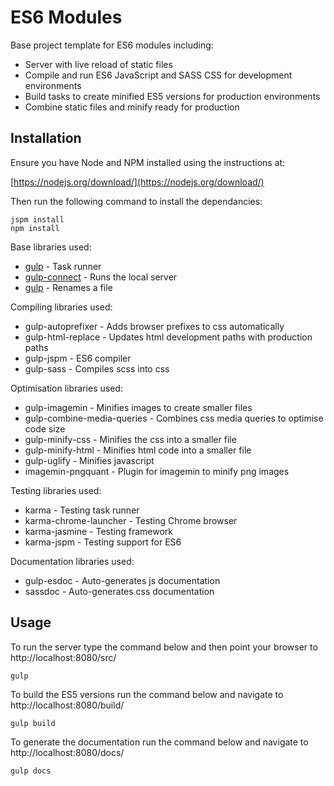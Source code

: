 # ES6 Modules

Base project template for ES6 modules including:

* Server with live reload of static files
* Compile and run ES6 JavaScript and SASS CSS for development environments
* Build tasks to create minified ES5 versions for production environments
* Combine static files and minify ready for production

## Installation

Ensure you have Node and NPM installed using the instructions at:

[https://nodejs.org/download/](https://nodejs.org/download/)

Then run the following command to install the dependancies:

    jspm install
    npm install
    
Base libraries used:

* [gulp](https://github.com/gulpjs/gulp) - Task runner
* [gulp-connect](https://github.com/AveVlad/gulp-connect) - Runs the local server
* [gulp](https://github.com/hparra/gulp-rename) - Renames a file

Compiling libraries used:

* gulp-autoprefixer - Adds browser prefixes to css automatically
* gulp-html-replace - Updates html development paths with production paths
* gulp-jspm - ES6 compiler
* gulp-sass - Compiles scss into css

Optimisation libraries used:

* gulp-imagemin - Minifies images to create smaller files
* gulp-combine-media-queries - Combines css media queries to optimise code size
* gulp-minify-css - Minifies the css into a smaller file
* gulp-minify-html - Minifies html code into a smaller file
* gulp-uglify - Minifies javascript
* imagemin-pngquant - Plugin for imagemin to minify png images

Testing libraries used:

* karma - Testing task runner
* karma-chrome-launcher - Testing Chrome browser
* karma-jasmine - Testing framework
* karma-jspm - Testing support for ES6

Documentation libraries used:

* gulp-esdoc - Auto-generates js documentation
* sassdoc - Auto-generates css documentation

## Usage

To run the server type the command below and then point your browser to http://localhost:8080/src/

    gulp
    
To build the ES5 versions run the command below and navigate to http://localhost:8080/build/

    gulp build

To generate the documentation run the command below and navigate to http://localhost:8080/docs/

    gulp docs